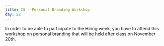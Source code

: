 ```yaml
---
title: CS - Personal Branding Workshop
day: 22
---
```



In order to be able to participate to the Hiring week, you have to attend this workshop on personal branding that will be held after class on November 20th.
